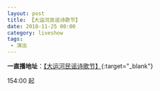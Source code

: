 ```yaml
---
layout: post
title: 【大运河民谣诗歌节】
date: 2018-11-25 00:00
category: liveshow
tags:
 - 演出
---
```


**一直播地址**：[【大运河民谣诗歌节】](https://www.yizhibo.com/l/mPkaJzU1cIfrb6Hl.html){:target="_blank"}

154:00 起
